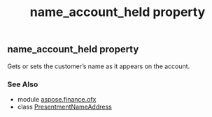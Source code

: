 ﻿---
title: name_account_held property
second_title: Aspose.Finance for Python via .NET API References
description: 
type: docs
weight: 110
url: /python-net/aspose.finance.ofx/presentmentnameaddress/name_account_held/
is_root: false
---

## name_account_held property


Gets or sets the customer’s name as it appears on the account.

### See Also
* module [aspose.finance.ofx](../../)
* class [PresentmentNameAddress](/finance/python-net/aspose.finance.ofx/presentmentnameaddress)

